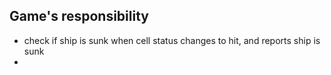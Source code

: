 ## Game's responsibility
* check if ship is sunk when cell status changes to hit, and reports ship is sunk
* 
